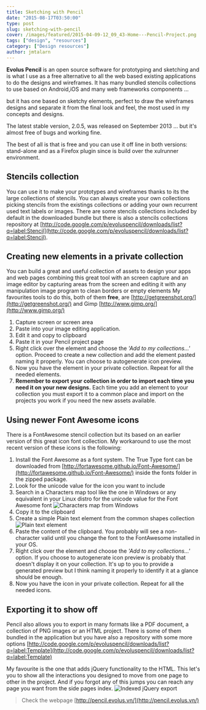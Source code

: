 ```yaml
---
title: Sketching with Pencil
date: "2015-08-17T03:50:00"
type: post
slug: sketching-with-pencil
cover: /images/featured/2015-04-09-12_09_43-Home---Pencil-Project.png
tags: ["design", "resources"]
category: ["Design resources"]
author: jmtalarn
---
```


**Evolus Pencil** is an open source software for prototyping and sketching and is what I use as a free alternative to all the web based existing applications to do the designs and wireframes.
It has many bundled stencils collections to use based on Android,iOS and many web frameworks components ...

<!--more-->

but it has one based on sketchy elements, perfect to draw the wireframes designs and separate it from the final look and feel, the most used in my concepts and designs.

The latest stable version, 2.0.5, was released on September 2013 ... but it's almost free of bugs and working fine.

The best of all is that is free and you can use it off line in both versions: stand-alone and as a Firefox plugin since is build over the xulrunner environment.

## Stencils collection

You can use it to make your prototypes and wireframes thanks to its the large collections of stencils.
You can always create your own collections picking stencils from the existings collections or adding your own recurrent used text labels or images.
There are some stencils collections included by default in the downloaded bundle but there is also a stencils collections repository at [http://code.google.com/p/evoluspencil/downloads/list?q=label:Stencil](http://code.google.com/p/evoluspencil/downloads/list?q=label:Stencil).

## Creating new elements in a private collection

You can build a great and useful collection of assets to design your apps and web pages combining this great tool with an screen capture and an image editor by capturing areas from the screen and editing it with any manipulation image program to clean borders or empty elements
My favourites tools to do this, both of them **free**, are [http://getgreenshot.org/](http://getgreenshot.org/) and Gimp [http://www.gimp.org/](http://www.gimp.org/)

1. Capture screen or screen area
2. Paste into your image editing application.
3. Edit it and copy to clipboard
4. Paste it in your Pencil project page
5. Right click over the element and choose the _'Add to my collections...'_ option. Proceed to create a new collection and add the element pasted naming it properly. You can choose to autogenerate icon preview.
6. Now you have the element in your private collection. Repeat for all the needed elements.
7. **Remember to export your collection in order to import each time you need it on your new designs.** Each time you add an element to your collection you must export it to a common place and import on the projects you work if you need the new assets available.

<a id="fontawesome"></a>

## Using newer Font Awesome icons

There is a FontAwesome stencil collection but its based on an earlier version of this great icon font collection. My workaround to use the most recent version of these icons is the following:

1. Install the Font Awesome as a font system. The True Type font can be downloaded from [http://fortawesome.github.io/Font-Awesome/](http://fortawesome.github.io/Font-Awesome/) inside the fonts folder in the zipped package.
2. Look for the unicode value for the icon you want to include
3. Search in a Characters map tool like the one in Windows or any equivalent in your Linux distro for the unicode value for the Font Awesome font
   ![Characters map from Windows](/images/2015-04-09-11_57_23-Mapa-de-caracteres.png)
4. Copy it to the clipboard
5. Create a simple Plain text element from the common shapes collection
   ![Plain text element](/images/2015-04-09-10_14_05-Plain-text-label_---Pencil-1.png)
6. Paste the content of the clipboard. You probably will see a non-character valid until you change the font to the FontAwesome installed in your OS.
7. Right click over the element and choose the _'Add to my collections...'_ option. If you choose to autogenerate icon preview is probably that doesn't display it on your collection. It's up to you to provide a generated preview but I think naming it properly to identify it at a glance should be enough.
8. Now you have the icon in your private collection. Repeat for all the needed icons.

## Exporting it to show off

Pencil also allows you to export in many formats like a PDF document, a collection of PNG images or an HTML project. There is some of them bundled in the application but you have also a repository with some more options [http://code.google.com/p/evoluspencil/downloads/list?q=label:Template](http://code.google.com/p/evoluspencil/downloads/list?q=label:Template)

My favourite is the one that adds jQuery functionality to the HTML. This let's you to show all the interactions you designed to move from one page to other in the project. And if you forgot any of this jumps you can reach any page you want from the side pages index.
![Indexed jQuery export](/images/2015-04-09-11_58_40-Wireframe-ep.png)

> Check the webpage [http://pencil.evolus.vn/](http://pencil.evolus.vn/)

